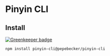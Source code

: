 # Pinyin CLI
## Install

[![Greenkeeper badge](https://badges.greenkeeper.io/pepebecker/pinyin-cli.svg)](https://greenkeeper.io/)
```shell
npm install pinyin-cli@pepebecker/pinyin-cli
```